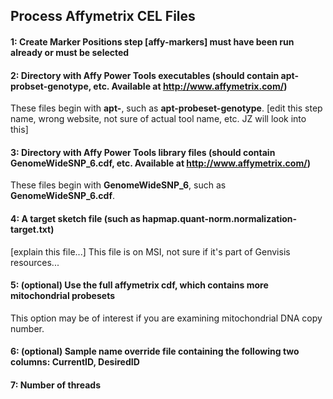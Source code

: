 ## Process Affymetrix CEL Files 

#### 1: Create Marker Positions step [affy-markers] must have been run already or must be selected

#### 2: Directory with Affy Power Tools executables (should contain apt-probset-genotype, etc. Available at http://www.affymetrix.com/)
These files begin with **apt-**, such as **apt-probeset-genotype**.
[edit this step name, wrong website, not sure of actual tool name, etc. JZ will look into this]

#### 3: Directory with Affy Power Tools library files (should contain GenomeWideSNP_6.cdf, etc. Available at http://www.affymetrix.com/)
These files begin with **GenomeWideSNP_6**, such as **GenomeWideSNP_6.cdf**.

#### 4: A target sketch file (such as hapmap.quant-norm.normalization-target.txt)
[explain this file...]
This file is on MSI, not sure if it's part of Genvisis resources...

#### 5: (optional) Use the full affymetrix cdf, which contains more mitochondrial probesets
This option may be of interest if you are examining mitochondrial DNA copy number.

#### 6: (optional) Sample name override file containing the following two columns: CurrentID, DesiredID

#### 7: Number of threads
